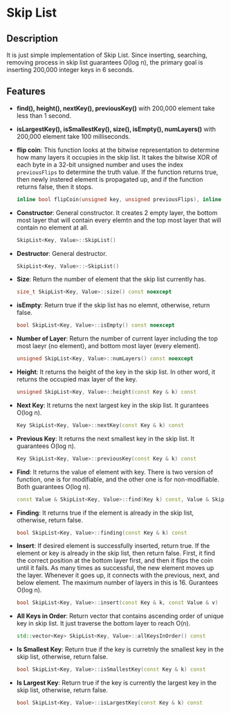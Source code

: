 # Skip List

## Description

It is just simple implementation of Skip List. Since inserting, searching, removing process in skip list guarantees O(log n), the primary goal is inserting 200,000 integer keys in 6 seconds.

## Features

- **find(), height(), nextKey(), previousKey()** with 200,000 element take less than 1 second.
- **isLargestKey(), isSmallestKey(), size(), isEmpty(), numLayers()** with 200,000 element take 100 milliseconds.
  
- **flip coin**: This function looks at the bitwise representation to determine how many layers it occupies in the skip list. It takes the bitwise XOR of each byte in a 32-bit unsigned number and uses the index `previousFlips` to determine the truth value. If the function returns true, then newly instered element is propagated up, and if the function returns false, then it stops.
  ```cpp
  inline bool flipCoin(unsigned key, unsigned previousFlips), inline bool flipCoin(std::string key, unsigned previousFlips)

- **Constructor**: General constructor. It creates 2 empty layer, the bottom most layer that will contain every elemtn and the top most layer that will contain no element at all.
  ```cpp
  SkipList<Key, Value>::SkipList()

- **Destructor**: General destructor.
  ```cpp
  SkipList<Key, Value>::~SkipList()

- **Size**: Return the number of element that the skip list currently has.
  ```cpp
  size_t SkipList<Key, Value>::size() const noexcept

- **isEmpty**: Return true if the skip list has no elemnt, otherwise, return false.
  ```cpp
  bool SkipList<Key, Value>::isEmpty() const noexcept

- **Number of Layer**: Return the number of current layer including the top most laeyr (no element), and bottom most layer (every element).
  ```cpp
  unsigned SkipList<Key, Value>::numLayers() const noexcept

- **Height**: It returns the height of the key in the skip list. In other word, it returns the occupied max layer of the key.
  ```cpp
  unsigned SkipList<Key, Value>::height(const Key & k) const 

- **Next Key**: It returns the next largest key in the skip list. It gurantees O(log n).
  ```cpp
  Key SkipList<Key, Value>::nextKey(const Key & k) const 

- **Previous Key**: It returns the next smallest key in the skip list. It guarantees O(log n).
  ```cpp
  Key SkipList<Key, Value>::previousKey(const Key & k) const

- **Find**: It returns the value of element with key. There is two version of function, one is for modifiable, and the other one is for non-modifiable. Both guarantees O(log n).
  ```cpp
  const Value & SkipList<Key, Value>::find(Key k) const, Value & SkipList<Key, Value>::find(const Key & k) 

- **Finding**: It returns true if the element is already in the skip list, otherwise, return false.
  ```cpp
  bool SkipList<Key, Value>::finding(const Key & k) const

- **Insert**: If desired element is successfully inserted, return true. If the element or key is already in the skip list, then return false. First, it find the correct position at the bottom layer first, and then it flips the coin until it fails. As many times as successful, the new element moves up the layer. Whenever it goes up, it connects with the previous, next, and below element. The maximum number of layers in this is 16. Gurantees O(log n).
  ```cpp
  bool SkipList<Key, Value>::insert(const Key & k, const Value & v) 

- **All Keys in Order**: Return vector that contains ascending order of unique key in skip list. It just traverse the bottom layer to reach O(n).
  ```cpp
  std::vector<Key> SkipList<Key, Value>::allKeysInOrder() const 

- **Is Smallest Key**: Return true if the key is curretnly the smallest key in the skip list, otherwise, return false.
  ```cpp
  bool SkipList<Key, Value>::isSmallestKey(const Key & k) const 

- **Is Largest Key**: Return true if the key is currently the largest key in the skip list, otherwise, return false.
  ```cpp
  bool SkipList<Key, Value>::isLargestKey(const Key & k) const 
